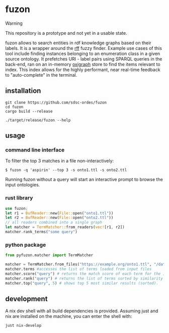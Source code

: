 # fuzon

> [!WARNING]
> This repository is a prototype and not yet in a usable state.

fuzon allows to search entities in rdf knowledge graphs based on their labels. It is a wrapper around the [rff](https://github.com/stewart/rff) fuzzy finder. Example use cases of this tool include finding instances belonging to an enumeration class in a given source ontology. It prefetches URI - label pairs using SPARQL queries in the back-end, ran on an in-memory [oxigraph](https://github.com/oxigraph/oxigraph) store to find the items relevant to index. This index allows for the highly performant, near real-time feedback to "auto-complete" in the terminal.


## installation

```shell
git clone https://github.com/sdsc-ordes/fuzon
cd fuzon
cargo build --release

./target/release/fuzon --help
```

## usage

### command line interface

To filter the top 3 matches in a file non-interactively:

```shell
$ fuzon -q 'aspirin' --top 3 -s onto1.ttl -s onto2.ttl
```

Running fuzon without a query will start an interactive prompt to browse the input ontologies.

### rust library
```rust
use fuzon;
let r1 = BufReader::new(File::open("onto1.ttl")) 
let r2 = BufReader::new(File::open("onto2.ttl"))
// all readers combined into a single graph
let matcher = TermMatcher::from_readers(vec![r1, r2])
matcher.rank_terms("some query")
```

### python package

```python
from pyfuzon.matcher import TermMatcher

matcher = TermMatcher.from_files("https://example.org/onto1.ttl", "/data/onto2.ttl")
matcher.terms #accesses the list of terms loaded from input files
matcher.score("query") # returns the match score of each term for the input query.
matcher.rank("query") # returns the list of terms sorted by similarity with the query.
matcher.top("query", 5) # shows top 5 most similar results (sorted).
```

## development

A nix dev shell with all build dependencies is provided.
Assuming just and nix are installed on the machine, you can enter the shell with:

```shell
just nix-develop
```
